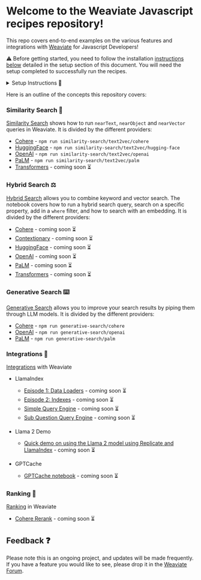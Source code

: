 # Welcome to the Weaviate Javascript recipes repository!
This repo covers end-to-end examples on the various features and integrations with [Weaviate](www.weaviate.io) for Javascript Developers! 

⚠️ Before getting started, you need to follow the installation [instructions below]() detailed in the setup section of this document. You will need the setup completed to successfully run the recipes.

<details>
  <summary>Setup Instructions 🚀 </summary>
  
  ### 1. Install npm packages
Clone this repository, and install dependencies

```
npm install
```
### 2. Choose where to run Weaviate

#### 2.1 Run in Weaviate Cloud Service

Head to [WCS](https://console.weaviate.cloud/), where you can easily create a free sandbox cluster. 
Take note of your `cluster url` and `apiKey`

#### 2.2 Run locally using Docker
Considering you already have docker installed, you can run:
```
docker compose up -d
``` 
**IMPORTANT:** make sure to define the environment variables before running Docker

### 3. Define environment variables
[get your OPENAI key here](https://platform.openai.com/account/api-keys)

[get your COHERE key here](https://dashboard.cohere.com/api-keys)

```
cp .env_example .env
```

If you are using docker, you can keep it like:
```
WEAVIATE_SCHEME_URL=http
WEAVIATE_URL=localhost:8080
OPENAI_API_KEY=<your openai apikey>
COHERE_API_KEY=<your cohere apikey>
```
if you are using WCS, you can keep it like:

```
WEAVIATE_SCHEME_URL=https
WEAVIATE_URL=<yourcluster.weaviate.network>
WEAVIATE_API_KEY=<your_apikey>
OPENAI_API_KEY=<your openai apikey>
COHERE_API_KEY=<your cohere apikey>
HUGGING_FACE_API_KEY=<your huggingface apikey>
PALM_API_KEY=<your palm apikey>
```

### 4. Run a Recipe!

```
npm run <recipe>
```

current available recipes:

- `npm run generative-search/openai`
- `npm run generative-search/cohere`
- `npm run similarity-search/text2vec/openai`
- `npm run conditional-filters/contains-all-any`
- `npm run multi-tenancy/example`
- _more coming soon!_
</details>


Here is an outline of the concepts this repository covers:

### Similarity Search 🔎
[Similarity Search]() shows how to run `nearText`, `nearObject` and `nearVector` queries in Weaviate. It is divided by the different providers:

* [Cohere]() - `npm run similarity-search/text2vec/cohere`
* [HuggingFace]() - `npm run similarity-search/text2vec/hugging-face`
* [OpenAI]() - `npm run similarity-search/text2vec/openai`
* [PaLM]() - `npm run similarity-search/text2vec/palm`
* [Transformers]() - coming soon ⏳

### Hybrid Search ⚖️
[Hybrid Search]() allows you to combine keyword and vector search. The notebook covers how to run a hybrid search query, search on a specific property, add in a `where` filter, and how to search with an embedding. It is divided by the different providers:

* [Cohere]() - coming soon ⏳
* [Contextionary]() - coming soon ⏳
* [HuggingFace]() - coming soon ⏳
* [OpenAI]() - coming soon ⏳
* [PaLM]() - coming soon ⏳
* [Transformers]() - coming soon ⏳

### Generative Search ⌨️
[Generative Search]() allows you to improve your search results by piping them through LLM models. It is divided by the different providers:

* [Cohere]() - `npm run generative-search/cohere`
* [OpenAI]() - `npm run generative-search/openai`
* [PaLM]() - `npm run generative-search/palm`

### Integrations 🤝
[Integrations](https://github.com/weaviate/recipes/tree/main/integrations) with Weaviate

* LlamaIndex
  * [Episode 1: Data Loaders]() - coming soon ⏳
  * [Episode 2: Indexes]() - coming soon ⏳
  * [Simple Query Engine]() - coming soon ⏳
  * [Sub Question Query Engine]() - coming soon ⏳

* Llama 2 Demo
  * [Quick demo on using the Llama 2 model using Replicate and LlamaIndex]() - coming soon ⏳

* GPTCache
  * [GPTCache notebook]() - coming soon ⏳

### Ranking 🏅
[Ranking]() in Weaviate
* [Cohere Rerank]() - coming soon ⏳

## Feedback ❓
Please note this is an ongoing project, and updates will be made frequently. If you have a feature you would like to see, please drop it in the [Weaviate Forum](https://forum.weaviate.io/c/general/4).
